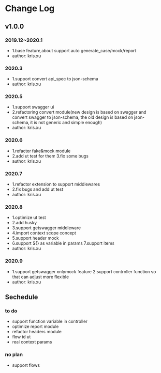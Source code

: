 # Change Log

## v1.0.0

### 2019.12~2020.1

- 1.base feature,about support auto generate_case/mock/report
- author: kris.xu

### 2020.3

- 1.support convert api_spec to json-schema
- author: kris.xu

### 2020.5

- 1.support swagger ui
- 2.refactoring convert module(new design is based on swagger and convert swagger to json-schema, the old design is based on json-schema, it is not generic and simple enough)
- author: kris.xu

### 2020.6

- 1.refactor fake&mock module
- 2.add ut test for them 3.fix some bugs
- author: kris.xu

### 2020.7

- 1.refactor extension to support middlewares
- 2.fix bugs and add ut test
- author: kris.xu

### 2020.8

- 1.optimize ut test
- 2.add husky
- 3.support getswagger middleware
- 4.import context scope concept
- 5.support header mock
- 6.support ${} as variable in params 7.support items
- author: kris.xu

### 2020.9

- 1.support getswagger onlymock feature 2.support controller function so that can adjust more flexible
- author: kris.xu

## Sechedule

### to do

- support function variable in controller
- optimize report module
- refactor headers module
- flow id ut
- real context params

### no plan

- support flows
